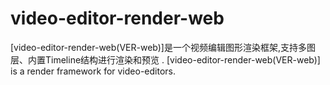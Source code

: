 # video-editor-render-web
[video-editor-render-web(VER-web)]是一个视频编辑图形渲染框架,支持多图层、内置Timeline结构进行渲染和预览  . 
[video-editor-render-web(VER-web)] is a render framework for video-editors.
